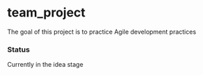 # team_project

The goal of this project is to practice Agile development practices

### Status 

Currently in the idea stage
